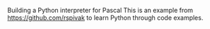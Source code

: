 Building a Python interpreter for Pascal
This is an example from https://github.com/rspivak to learn Python through code examples.
